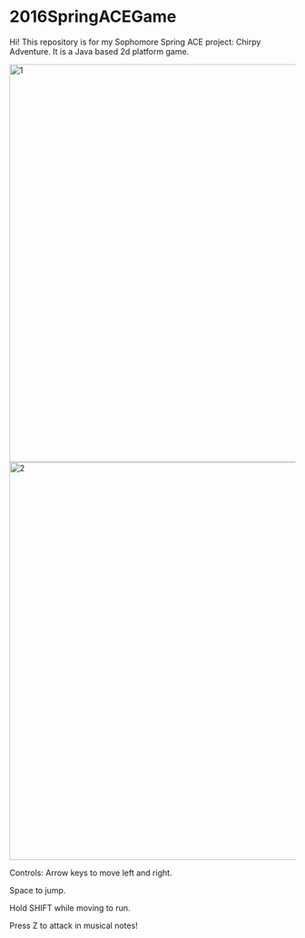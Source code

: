 # 2016SpringACEGame
Hi! This repository is for my Sophomore Spring ACE project: Chirpy Adventure. It is a Java based 2d platform game.

<img width="701" alt="1" src="https://user-images.githubusercontent.com/15352560/69929372-b8ea5a80-14f9-11ea-82e9-57add8cd5bf2.png">
<img width="701" alt="2" src="https://user-images.githubusercontent.com/15352560/69929373-bab41e00-14f9-11ea-89e6-d5d956390bd4.png">

Controls:
Arrow keys to move left and right.


Space to jump.


Hold SHIFT while moving to run.


Press Z to attack in musical notes!

